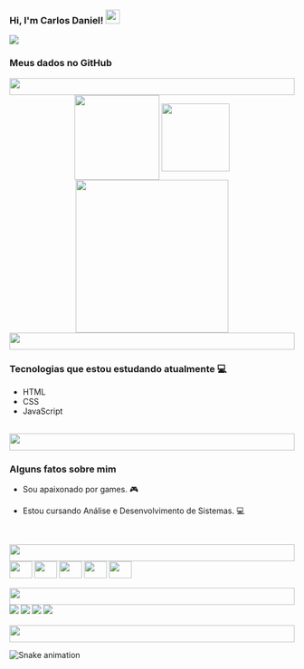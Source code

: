 ### Hi, I'm Carlos Daniel! <img width="25px" src="https://upload.wikimedia.org/wikipedia/commons/6/66/Animated-Flag-Brazil.gif" />

<img src="https://mir-s3-cdn-cf.behance.net/project_modules/fs/bbefa799786133.5efa9bf3d1b49.gif" />

### Meus dados no GitHub

<img width="100%" height="30px" src="https://i.pinimg.com/originals/49/e7/6e/49e76e0596857673c5c80c85b84394c1.gif"/>

<div align="center">
  <img align="center" height="150em" src="https://github-readme-stats.vercel.app/api?username=CarlosDanniel&show_icons=true&theme=cobalt&include_all_commits=true&count_private=true"/>
  <img align="center" height="120em" src="https://github-readme-stats.vercel.app/api/top-langs/?username=CarlosDanniel&layout=compact&langs_count=7&theme=cobalt"/>
  <img align="center" height="270em" src="https://1.bp.blogspot.com/-P2czKkFRxR4/XsWVqthXVXI/AAAAAAABJVY/sEYSKbsGUZcogNCAnoxzmGGTau8Q-OPkACK4BGAsYHg/MATEM%25C3%2581TICA2.gif"/>
</div>

  <img width="100%" height="30px" src="https://i.pinimg.com/originals/49/e7/6e/49e76e0596857673c5c80c85b84394c1.gif"/>
  
### Tecnologias que estou estudando atualmente 💻

  - HTML
  - CSS
  - JavaScript
<br/>
  
  <img width="100%" height="30px" src="https://i.pinimg.com/originals/49/e7/6e/49e76e0596857673c5c80c85b84394c1.gif"/>
  
### Alguns fatos sobre mim

- Sou apaixonado por games. 🎮

- Estou cursando Análise e Desenvolvimento de Sistemas. 💻
  
  <br/>
<img width="100%" height="30px" src="https://i.pinimg.com/originals/49/e7/6e/49e76e0596857673c5c80c85b84394c1.gif"/>
  
<div>
  <img align="center" height="30" width="40" src="https://cdn.jsdelivr.net/gh/devicons/devicon/icons/html5/html5-plain-wordmark.svg" />
  <img align="center" height="30" width="40" src="https://cdn.jsdelivr.net/gh/devicons/devicon/icons/css3/css3-plain-wordmark.svg" />
  <img align="center"height="30" width="40" src="https://cdn.jsdelivr.net/gh/devicons/devicon/icons/git/git-original.svg" />
  <img align="center"height="30" width="40" src="https://cdn.jsdelivr.net/gh/devicons/devicon/icons/javascript/javascript-plain.svg" />
  <img align="center" height="30" width="40" src="https://cdn.jsdelivr.net/gh/devicons/devicon/icons/photoshop/photoshop-plain.svg" />
</div>
  
  <br/>
<img width="100%" height="30px" src="https://i.pinimg.com/originals/49/e7/6e/49e76e0596857673c5c80c85b84394c1.gif"/>

<div>
  <a href="https://www.youtube.com/channel/UCt2X57rd05AFiq0Fmyxn7fQ" target="_blank"><img src="https://img.shields.io/badge/YouTube-FF0000?style=for-the-badge&logo=youtube&logoColor=white" target="_blank"></a>
  <a href="https://www.instagram.com/niel_edit/" target="_blank"><img src="https://img.shields.io/badge/-Instagram-%23E4405F?style=for-the-badge&logo=instagram&logoColor=white" target="_blank"></a>
  <a href = "mailto:cp.danniel@gmail.com"><img src="https://img.shields.io/badge/-Gmail-%23333?style=for-the-badge&logo=gmail&logoColor=white" target="_blank"></a>
  <a href="https://www.linkedin.com/in/carlos-daniel-a28b91234/" target="_blank"><img src="https://img.shields.io/badge/-LinkedIn-%230077B5?style=for-the-badge&logo=linkedin&logoColor=white" target="_blank"></a>
</div>
  
<br/>
  <img width="100%" height="30px" src="https://i.pinimg.com/originals/49/e7/6e/49e76e0596857673c5c80c85b84394c1.gif"/>
  
![Snake animation](https://github.com/CarlosDanniel/CarlosDanniel/blob/output/github-contribution-grid-snake.svg)

